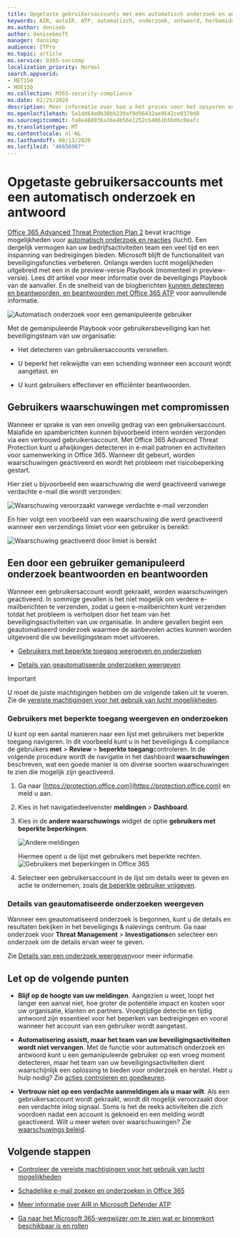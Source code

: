 ```yaml
---
title: Opgetaste gebruikersaccounts met een automatisch onderzoek en antwoord
keywords: AIR, autoIR, ATP, automatisch, onderzoek, antwoord, herbemiddeling, bedreiging, Geavanceerd, bedreiging, beveiliging, compromissen
ms.author: deniseb
author: denisebmsft
manager: dansimp
audience: ITPro
ms.topic: article
ms.service: O365-seccomp
localization_priority: Normal
search.appverid:
- MET150
- MOE150
ms.collection: M365-security-compliance
ms.date: 02/25/2020
description: Meer informatie over hoe u het proces voor het opsporen en adresseren van gebruikersaccounts met automatisch onderzoek en antwoord mogelijkheden in Office 365 Advanced Threat Protection (abonnement 2) kunt versnellen.
ms.openlocfilehash: 5a1dd64a0b30bb230af0d96432ae9542ce0370d8
ms.sourcegitcommit: fa8e488936a36e4b56e1252cb4061b5bd6c0eafc
ms.translationtype: MT
ms.contentlocale: nl-NL
ms.lasthandoff: 08/13/2020
ms.locfileid: "46656907"
---
```

# <a name="address-compromised-user-accounts-with-automated-investigation-and-response"></a>Opgetaste gebruikersaccounts met een automatisch onderzoek en antwoord

[Office 365 Advanced Threat Protection Plan 2](https://docs.microsoft.com/microsoft-365/security/office-365-security/office-365-atp?view=o365-worldwide#office-365-atp-plan-1-and-plan-2) bevat krachtige mogelijkheden voor [automatisch onderzoek en reacties](https://docs.microsoft.com/microsoft-365/security/office-365-security/office-365-air) (lucht). Een dergelijk vermogen kan uw bedrijfsactiviteiten team een veel tijd en een inspanning van bedreigingen bieden. Microsoft blijft de functionaliteit van beveiligingsfuncties verbeteren. Onlangs werden lucht mogelijkheden uitgebreid met een in de preview-versie Playbook (momenteel in preview-versie). Lees dit artikel voor meer informatie over de beveiligings Playbook van de aanvaller. En de snelheid van de blogberichten [kunnen detecteren en beantwoorden, en beantwoorden met Office 365 ATP](https://techcommunity.microsoft.com/t5/Security-Privacy-and-Compliance/Speed-up-time-to-detect-and-respond-to-user-compromise-and-limit/ba-p/977053) voor aanvullende informatie.

![Automatisch onderzoek voor een gemanipuleerde gebruiker](/microsoft-365/media/office365atp-compduserinvestigation.jpg)

Met de gemanipuleerde Playbook voor gebruikersbeveiliging kan het beveiligingsteam van uw organisatie:

- Het detecteren van gebruikersaccounts versnellen.

- U beperkt het reikwijdte van een schending wanneer een account wordt aangetast. en

- U kunt gebruikers effectiever en efficiënter beantwoorden.

## <a name="compromised-user-alerts"></a>Gebruikers waarschuwingen met compromissen

Wanneer er sprake is van een onveilig gedrag van een gebruikersaccount. Malafide en spamberichten kunnen bijvoorbeeld intern worden verzonden via een vertrouwd gebruikersaccount. Met Office 365 Advanced Threat Protection kunt u afwijkingen detecteren in e-mail patronen en activiteiten voor samenwerking in Office 365. Wanneer dit gebeurt, worden waarschuwingen geactiveerd en wordt het probleem met risicobeperking gestart.

Hier ziet u bijvoorbeeld een waarschuwing die werd geactiveerd vanwege verdachte e-mail die wordt verzonden:

![Waarschuwing veroorzaakt vanwege verdachte e-mail verzonden](/microsoft-365/media/office365atp-suspiciousemailsendalert.jpg)

En hier volgt een voorbeeld van een waarschuwing die werd geactiveerd wanneer een verzendings limiet voor een gebruiker is bereikt:

![Waarschuwing geactiveerd door limiet is bereikt](/microsoft-365/media/office365atp-sendinglimitreached.jpg)

## <a name="investigate-and-respond-to-a-compromised-user"></a>Een door een gebruiker gemanipuleerd onderzoek beantwoorden en beantwoorden

Wanneer een gebruikersaccount wordt gekraakt, worden waarschuwingen geactiveerd. In sommige gevallen is het niet mogelijk om verdere e-mailberichten te verzenden, zodat u geen e-mailberichten kunt verzenden totdat het probleem is verholpen door het team van het beveiligingsactiviteiten van uw organisatie. In andere gevallen begint een geautomatiseerd onderzoek waarmee de aanbevolen acties kunnen worden uitgevoerd die uw beveiligingsteam moet uitvoeren.

- [Gebruikers met beperkte toegang weergeven en onderzoeken](#view-and-investigate-restricted-users)

- [Details van geautomatiseerde onderzoeken weergeven](#view-details-about-automated-investigations)

> [!IMPORTANT]
> U moet de juiste machtigingen hebben om de volgende taken uit te voeren. Zie de [vereiste machtigingen voor het gebruik van lucht mogelijkheden](https://docs.microsoft.com/microsoft-365/security/office-365-security/office-365-air?view=o365-worldwide#required-permissions-to-use-air-capabilities).

### <a name="view-and-investigate-restricted-users"></a>Gebruikers met beperkte toegang weergeven en onderzoeken

U kunt op een aantal manieren naar een lijst met gebruikers met beperkte toegang navigeren. In dit voorbeeld kunt u in het beveiligings & compliance de gebruikers **met**  >  **Review**  >  **beperkte toegang**controleren. In de volgende procedure wordt de navigatie in het dashboard **waarschuwingen** beschreven, wat een goede manier is om diverse soorten waarschuwingen te zien die mogelijk zijn geactiveerd.

1. Ga naar [https://protection.office.com](https://protection.office.com) en meld u aan.

2. Kies in het navigatiedeelvenster **meldingen**  >  **Dashboard**.

3. Kies in de **andere waarschuwings** widget de optie **gebruikers met beperkte beperkingen**.

   ![Andere meldingen](/microsoft-365/media/office365atp-otheralertswidget.jpg)

   Hiermee opent u de lijst met gebruikers met beperkte rechten.<br/>![Gebruikers met beperkingen in Office 365](/microsoft-365/media/office365atp-restrictedusers.jpg)

4. Selecteer een gebruikersaccount in de lijst om details weer te geven en actie te ondernemen, zoals [de beperkte gebruiker vrijgeven](https://docs.microsoft.com/microsoft-365/security/office-365-security/removing-user-from-restricted-users-portal-after-spam).

### <a name="view-details-about-automated-investigations"></a>Details van geautomatiseerde onderzoeken weergeven

Wanneer een geautomatiseerd onderzoek is begonnen, kunt u de details en resultaten bekijken in het beveiligings & nalevings centrum. Ga naar onderzoek voor **Threat Management**  >  **Investigations**en selecteer een onderzoek om de details ervan weer te geven.

Zie [Details van een onderzoek weergeven](https://docs.microsoft.com/microsoft-365/security/office-365-security/air-view-investigation-results)voor meer informatie.

## <a name="keep-the-following-points-in-mind"></a>Let op de volgende punten

- **Blijf op de hoogte van uw meldingen**. Aangezien u weet, loopt het langer een aanval niet, hoe groter de potentiële impact en kosten voor uw organisatie, klanten en partners. Vroegtijdige detectie en tijdig antwoord zijn essentieel voor het beperken van bedreigingen en vooral wanneer het account van een gebruiker wordt aangetast.

- **Automatisering assistt, maar het team van uw beveiligingsactiviteiten wordt niet vervangen**. Met de functie voor automatisch onderzoek en antwoord kunt u een gemanipuleerde gebruiker op een vroeg moment detecteren, maar het team van uw beveiligingsactiviteiten dient waarschijnlijk een oplossing te bieden voor onderzoek en herstel. Hebt u hulp nodig? Zie [acties controleren en goedkeuren](https://docs.microsoft.com/microsoft-365/security/office-365-security/office-365-air#review-and-approve-actions).

- **Vertrouw niet op een verdachte aanmeldingen als u maar wilt**. Als een gebruikersaccount wordt gekraakt, wordt dit mogelijk veroorzaakt door een verdachte inlog signaal. Soms is het de reeks activiteiten die zich voordoen nadat een account is geknoeid en een melding wordt geactiveerd. Wilt u meer weten over waarschuwingen? Zie [waarschuwings beleid](https://docs.microsoft.com/microsoft-365/compliance/alert-policies).

## <a name="next-steps"></a>Volgende stappen

- [Controleer de vereiste machtigingen voor het gebruik van lucht mogelijkheden](https://docs.microsoft.com/microsoft-365/security/office-365-security/office-365-air?view=o365-worldwide#required-permissions-to-use-air-capabilities)

- [Schadelijke e-mail zoeken en onderzoeken in Office 365](https://docs.microsoft.com/microsoft-365/security/office-365-security/investigate-malicious-email-that-was-delivered?view=o365-worldwide)

- [Meer informatie over AIR in Microsoft Defender ATP](https://docs.microsoft.com/windows/security/threat-protection/microsoft-defender-atp/automated-investigations)

- [Ga naar het Microsoft 365-wegwijzer om te zien wat er binnenkort beschikbaar is en rollen](https://www.microsoft.com/microsoft-365/roadmap?filters=)

